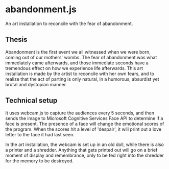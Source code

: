 # abandonment.js
An art installation to reconcile with the fear of abandonment.

## Thesis

Abandonment is the first event we all witnessed when we were born, coming out of our mothers' wombs. The fear of abandonment was what immediately came afterwards, and those immediate seconds have a tremendous effect on how we experience life afterwards. This art installation is made by the artist to reconcile with her own fears, and to realize that the act of parting is only natural, in a humorous, absurdist yet brutal and dystopian manner.


## Technical setup

It uses webcam.js to capture the audiences every 5 seconds, and then sends the image to Microsoft Cognitive Services Face API to determine if a face is present.  The presence of a face will change the emotional scores of the program.  When the scores hit a level of 'despair', it will print out a love letter to the face it had last seen.

In the art installation, the webcam is set up in an old doll, while there is also a printer and a shredder.  Anything that gets printed out will go on a brief moment of display and remembrance, only to be fed right into the shredder for the memory to be destroyed.
